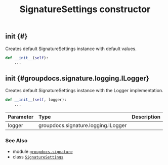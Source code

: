 ﻿---
title: SignatureSettings constructor
second_title: GroupDocs.Signature for Python via .NET API References
description: 
type: docs
url: /python-net/groupdocs.signature/signaturesettings/__init__/
is_root: false
weight: 10
---

## __init__ {#}

Creates default SignatureSettings instance with default values.



```python
def __init__(self):
    ...
```




## __init__ {#groupdocs.signature.logging.ILogger}

Creates default SignatureSettings instance with the Logger implementation.



```python
def __init__(self, logger):
    ...
```


| Parameter | Type | Description |
| :- | :- | :- |
| logger | groupdocs.signature.logging.ILogger |  |



### See Also
* module [`groupdocs.signature`](../../)
* class [`SignatureSettings`](/signature/python-net/groupdocs.signature/signaturesettings)
